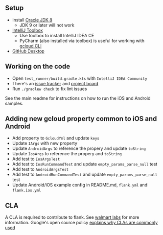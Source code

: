 ## Setup

- Install [Oracle JDK 8](http://www.oracle.com/technetwork/java/javase/downloads/jdk8-downloads-2133151.html)
  - JDK 9 or later will not work
- [IntelliJ Toolbox](https://www.jetbrains.com/toolbox/app/)
  - Use toolbox to install IntelliJ IDEA CE
  - PyCharm (also installed via toolbox) is useful for working with [gcloud CLI](https://github.com/bootstraponline/gcloud_cli)
- [GitHub Desktop](https://desktop.github.com/)

## Working on the code

- Open `test_runner/build.gradle.kts` with `IntelliJ IDEA Community`
- There's an [issue tracker](https://github.com/TestArmada/flank/issues) and [project board]( https://github.com/TestArmada/flank/projects/1)
- Run `./gradlew check` to fix lint issues

See the main readme for instructions on how to run the iOS and Android samples.

## Adding new gcloud property common to iOS and Android

- Add property to `GcloudYml` and update `keys`
- Update `IArgs` with new property
- Update `AndroidArgs` to reference the propery and update `toString`
- Update `IosArgs` to reference the propery and `toString`
- Add test to `IosArgsTest`
- Add test to `IosRunCommandTest` and update `empty_params_parse_null` test
- Add test to `AndroidArgsTest`
- Add test to `AndroidRunCommandTest` and update `empty_params_parse_null` test
- Update Android/iOS example config in README.md, `flank.yml` and `flank.ios.yml`

## CLA

A CLA is required to contribute to flank. See [walmart labs](https://github.com/walmartlabs/walmart-cla#walmart-contributor-license-agreement-cla) for more information. Google's open source policy [explains why CLAs are commonly used](https://opensource.google.com/docs/cla/policy/)
